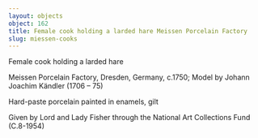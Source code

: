 ```yaml
---
layout: objects
object: 162
title: Female cook holding a larded hare Meissen Porcelain Factory
slug: miessen-cooks
---
```

Female cook holding a larded hare

Meissen Porcelain Factory, Dresden, Germany, c.1750; Model by Johann Joachim Kändler (1706 – 75)  

Hard-paste porcelain painted in enamels, gilt  

Given by Lord and Lady Fisher through the National Art Collections Fund (C.8-1954)
